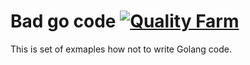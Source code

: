# Bad go code [![Quality Farm](//126de84a.ngrok.com/badges/?repo=github.com/qfarm/bad-go-code)](http://eb523a19.ngrok.io/badges/?repo=github.com/qfarm/bad-go-code)

This is set of exmaples how not to write Golang code. 
